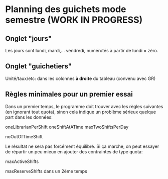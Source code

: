 # Planning des guichets mode semestre (WORK IN PROGRESS)

## Onglet "jours"

Les jours sont lundi, mardi,... vendredi, numérotés à partir de lundi = zéro.


## Onglet "guichetiers"

Unité/taux/etc: dans les colonnes **à droite** du tableau (convenu avec GR)



## Règles minimales pour un premier essai

Dans un premier temps, le programme doit trouver avec les règles suivantes (en ignorant tout quota), sinon cela indique un problème sérieux quelque part dans les données:

oneLibrarianPerShift
oneShiftAtATime
maxTwoShiftsPerDay

noOutOfTimeShift


Le résultat ne sera pas forcément équilibré. Si ça marche, on peut essayer de répartir un peu mieux en ajouter des contraintes de type quota:

maxActiveShifts

maxReserveShifts dans un 2ème temps